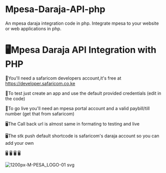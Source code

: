 # Mpesa-Daraja-API-php
An mpesa daraja integration code  in php. Integrate mpesa to your website or web applications in php.

# 🖥️Mpesa Daraja API Integration with PHP

🔰You'll need  a safaricom developers account,it's free at https://developer.safaricom.co.ke

🔰To test just create an app and use the default provided credentials (edit in the code)

🔰To go live you'll need an mpesa portal account and a valid paybill/till number (get that from safaricom)

🖥️The Call back url is almost same in formating to testing and live

🖥️The stk push default shortcode is safaricom's daraja account so you can add your own

🖥️
🖥️
🖥️
🖥️

![1200px-M-PESA_LOGO-01 svg](https://user-images.githubusercontent.com/97826144/179348147-5d51b2af-8e76-4f8e-858e-4d37420b59b8.png)
